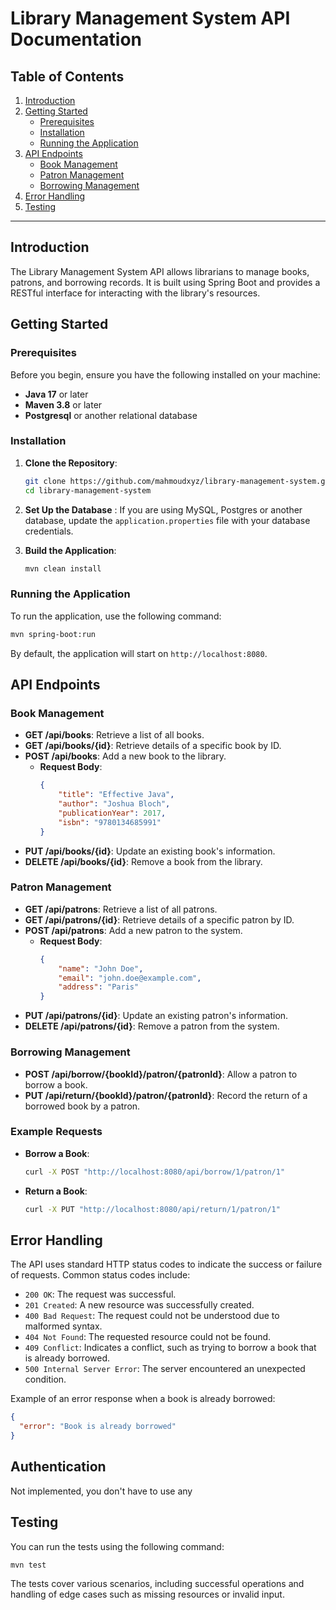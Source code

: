 # Library Management System API Documentation

## Table of Contents
1. [Introduction](#introduction)
2. [Getting Started](#getting-started)
    - [Prerequisites](#prerequisites)
    - [Installation](#installation)
    - [Running the Application](#running-the-application)
3. [API Endpoints](#api-endpoints)
    - [Book Management](#book-management)
    - [Patron Management](#patron-management)
    - [Borrowing Management](#borrowing-management)
4. [Error Handling](#error-handling)
5. [Testing](#testing)

---

## Introduction

The Library Management System API allows librarians to manage books, patrons, and borrowing records. It is built using Spring Boot and provides a RESTful interface for interacting with the library's resources.

## Getting Started

### Prerequisites

Before you begin, ensure you have the following installed on your machine:
- **Java 17** or later
- **Maven 3.8** or later
- **Postgresql** or another relational database

### Installation

1. **Clone the Repository**:
   ```bash
   git clone https://github.com/mahmoudxyz/library-management-system.git
   cd library-management-system
   ```

2. **Set Up the Database** :
   If you are using MySQL, Postgres or another database, update the `application.properties` file with your database credentials.

3. **Build the Application**:
   ```bash
   mvn clean install
   ```

### Running the Application

To run the application, use the following command:
```bash
mvn spring-boot:run
```

By default, the application will start on `http://localhost:8080`.

## API Endpoints

### Book Management

- **GET /api/books**: Retrieve a list of all books.
- **GET /api/books/{id}**: Retrieve details of a specific book by ID.
- **POST /api/books**: Add a new book to the library.
    - **Request Body**:
      ```json
      {
          "title": "Effective Java",
          "author": "Joshua Bloch",
          "publicationYear": 2017,
          "isbn": "9780134685991"
      }
      ```
- **PUT /api/books/{id}**: Update an existing book's information.
- **DELETE /api/books/{id}**: Remove a book from the library.

### Patron Management

- **GET /api/patrons**: Retrieve a list of all patrons.
- **GET /api/patrons/{id}**: Retrieve details of a specific patron by ID.
- **POST /api/patrons**: Add a new patron to the system.
    - **Request Body**:
      ```json
      {
          "name": "John Doe",
          "email": "john.doe@example.com",
          "address": "Paris"
      }
      ```
- **PUT /api/patrons/{id}**: Update an existing patron's information.
- **DELETE /api/patrons/{id}**: Remove a patron from the system.

### Borrowing Management

- **POST /api/borrow/{bookId}/patron/{patronId}**: Allow a patron to borrow a book.
- **PUT /api/return/{bookId}/patron/{patronId}**: Record the return of a borrowed book by a patron.

### Example Requests

- **Borrow a Book**:
  ```bash
  curl -X POST "http://localhost:8080/api/borrow/1/patron/1"
  ```
- **Return a Book**:
  ```bash
  curl -X PUT "http://localhost:8080/api/return/1/patron/1"
  ```

## Error Handling

The API uses standard HTTP status codes to indicate the success or failure of requests. Common status codes include:

- `200 OK`: The request was successful.
- `201 Created`: A new resource was successfully created.
- `400 Bad Request`: The request could not be understood due to malformed syntax.
- `404 Not Found`: The requested resource could not be found.
- `409 Conflict`: Indicates a conflict, such as trying to borrow a book that is already borrowed.
- `500 Internal Server Error`: The server encountered an unexpected condition.

Example of an error response when a book is already borrowed:
```json
{
  "error": "Book is already borrowed"
}
```

## Authentication 

Not implemented, you don't have to use any

## Testing

You can run the tests using the following command:
```bash
mvn test
```

The tests cover various scenarios, including successful operations and handling of edge cases such as missing resources or invalid input.


